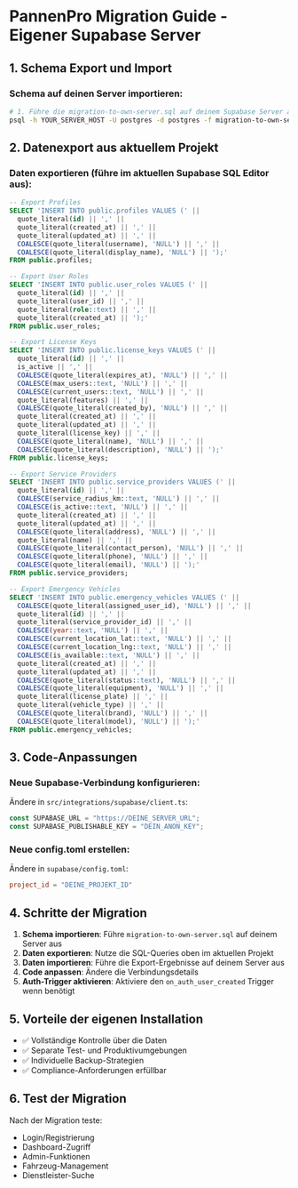 # PannenPro Migration Guide - Eigener Supabase Server

## 1. Schema Export und Import

### Schema auf deinen Server importieren:
```bash
# 1. Führe die migration-to-own-server.sql auf deinem Supabase Server aus
psql -h YOUR_SERVER_HOST -U postgres -d postgres -f migration-to-own-server.sql
```

## 2. Datenexport aus aktuellem Projekt

### Daten exportieren (führe im aktuellen Supabase SQL Editor aus):
```sql
-- Export Profiles
SELECT 'INSERT INTO public.profiles VALUES (' || 
  quote_literal(id) || ',' ||
  quote_literal(created_at) || ',' ||
  quote_literal(updated_at) || ',' ||
  COALESCE(quote_literal(username), 'NULL') || ',' ||
  COALESCE(quote_literal(display_name), 'NULL') || ');'
FROM public.profiles;

-- Export User Roles
SELECT 'INSERT INTO public.user_roles VALUES (' || 
  quote_literal(id) || ',' ||
  quote_literal(user_id) || ',' ||
  quote_literal(role::text) || ',' ||
  quote_literal(created_at) || ');'
FROM public.user_roles;

-- Export License Keys
SELECT 'INSERT INTO public.license_keys VALUES (' || 
  quote_literal(id) || ',' ||
  is_active || ',' ||
  COALESCE(quote_literal(expires_at), 'NULL') || ',' ||
  COALESCE(max_users::text, 'NULL') || ',' ||
  COALESCE(current_users::text, 'NULL') || ',' ||
  quote_literal(features) || ',' ||
  COALESCE(quote_literal(created_by), 'NULL') || ',' ||
  quote_literal(created_at) || ',' ||
  quote_literal(updated_at) || ',' ||
  quote_literal(license_key) || ',' ||
  COALESCE(quote_literal(name), 'NULL') || ',' ||
  COALESCE(quote_literal(description), 'NULL') || ');'
FROM public.license_keys;

-- Export Service Providers
SELECT 'INSERT INTO public.service_providers VALUES (' || 
  quote_literal(id) || ',' ||
  COALESCE(service_radius_km::text, 'NULL') || ',' ||
  COALESCE(is_active::text, 'NULL') || ',' ||
  quote_literal(created_at) || ',' ||
  quote_literal(updated_at) || ',' ||
  COALESCE(quote_literal(address), 'NULL') || ',' ||
  quote_literal(name) || ',' ||
  COALESCE(quote_literal(contact_person), 'NULL') || ',' ||
  COALESCE(quote_literal(phone), 'NULL') || ',' ||
  COALESCE(quote_literal(email), 'NULL') || ');'
FROM public.service_providers;

-- Export Emergency Vehicles
SELECT 'INSERT INTO public.emergency_vehicles VALUES (' || 
  COALESCE(quote_literal(assigned_user_id), 'NULL') || ',' ||
  quote_literal(id) || ',' ||
  quote_literal(service_provider_id) || ',' ||
  COALESCE(year::text, 'NULL') || ',' ||
  COALESCE(current_location_lat::text, 'NULL') || ',' ||
  COALESCE(current_location_lng::text, 'NULL') || ',' ||
  COALESCE(is_available::text, 'NULL') || ',' ||
  quote_literal(created_at) || ',' ||
  quote_literal(updated_at) || ',' ||
  COALESCE(quote_literal(status::text), 'NULL') || ',' ||
  COALESCE(quote_literal(equipment), 'NULL') || ',' ||
  quote_literal(license_plate) || ',' ||
  quote_literal(vehicle_type) || ',' ||
  COALESCE(quote_literal(brand), 'NULL') || ',' ||
  COALESCE(quote_literal(model), 'NULL') || ');'
FROM public.emergency_vehicles;
```

## 3. Code-Anpassungen

### Neue Supabase-Verbindung konfigurieren:
Ändere in `src/integrations/supabase/client.ts`:

```typescript
const SUPABASE_URL = "https://DEINE_SERVER_URL";
const SUPABASE_PUBLISHABLE_KEY = "DEIN_ANON_KEY";
```

### Neue config.toml erstellen:
Ändere in `supabase/config.toml`:

```toml
project_id = "DEINE_PROJEKT_ID"
```

## 4. Schritte der Migration

1. **Schema importieren**: Führe `migration-to-own-server.sql` auf deinem Server aus
2. **Daten exportieren**: Nutze die SQL-Queries oben im aktuellen Projekt
3. **Daten importieren**: Führe die Export-Ergebnisse auf deinem Server aus
4. **Code anpassen**: Ändere die Verbindungsdetails
5. **Auth-Trigger aktivieren**: Aktiviere den `on_auth_user_created` Trigger wenn benötigt

## 5. Vorteile der eigenen Installation

- ✅ Vollständige Kontrolle über die Daten
- ✅ Separate Test- und Produktivumgebungen
- ✅ Individuelle Backup-Strategien
- ✅ Compliance-Anforderungen erfüllbar

## 6. Test der Migration

Nach der Migration teste:
- Login/Registrierung
- Dashboard-Zugriff
- Admin-Funktionen
- Fahrzeug-Management
- Dienstleister-Suche